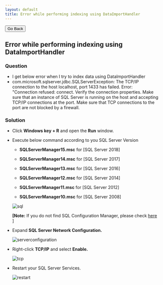 ```yaml
---
layout: default
title: Error while performing indexing using DataImportHandler
---
```

<div class="backtoprevpage">
  <button id="backButton">Go Back</button>
</div>
<div class="page-title">
  <h2>Error while performing indexing using DataImportHandler</h2>
</div>
<div class="sub-section">
  <div class="sub-title">
    <h3>
      <span>Question</span>
    </h3>
  </div>
  <div class="section-content">
    <ul class="subinfo-badges">
      <li>I get below error when I try to index data using DataImportHandler</li>
      <li>com.microsoft.sqlserver.jdbc.SQLServerException: The TCP/IP connection to the host localhost, port 1433 has failed. Error: "Connection refused: connect. Verify the connection properties. Make sure that an instance of SQL Server is running on the host and accepting TCP/IP connections at the port. Make sure that TCP connections to the port are not blocked by a firewall.</li>
    </ul>
  </div>
</div> 
<div class="sub-section">
  <div class="sub-title">
    <h3>
      <span>Solution</span>
    </h3>
  </div>
  <div class="section-content">
    <ul class="info-badges">
      <li>
        <p>Click <strong>Windows key + R</strong> and open the <strong>Run</strong> window.</p>
      </li>
      <li>
        <div class="subinfo-title">
          <p>Execute below command according to you SQL Server Version</p>
        </div>
        <div class="subinfo-content">
          <ul class="subinfo-badges">
            <li><p><strong>SQLServerManager15.msc</strong> for [SQL Server 2018]</p></li>
            <li><p><strong>SQLServerManager14.msc</strong> for [SQL Server 2017]</p></li>
            <li><p><strong>SQLServerManager13.msc</strong> for [SQL Server 2016]</p></li>
            <li><p><strong>SQLServerManager12.msc</strong> for [SQL Server 2014]</p></li>
            <li><p><strong>SQLServerManager11.msc</strong> for [SQL Server 2012]</p></li>
            <li><p><strong>SQLServerManager10.msc</strong> for [SQL Server 2008]</p></li>
          </ul>
          <div class="product-img">
            <img src="{{ site.baseurl }}/assets/images/sql.png" alt="sql" />
          </div>
          <p><strong>[Note:</strong> If you do not find SQL Configuration Manager,  please check <a href="https://stackoverflow.com/questions/9844771/sql-server-configuration-manager-cannot-be-found" target="_blank">here</a> ]</p>
        </div>
      </li>
      <li>
        <div class="subinfo-title">
          <p>Expand <strong>SQL Server Network Configuration.</strong></p>
        </div>
        <div class="subinfo-content">
          <div class="product-img">
            <img src="{{ site.baseurl }}/assets/images/serverconfiguration.png" alt="serverconfiguration" />
          </div>
        </div>
      </li>
      <li>
        <div class="subinfo-title">
          <p>Right-click <strong>TCP/IP</strong> and  select <strong>Enable.</strong></p>
        </div>
        <div class="subinfo-content">
          <div class="product-img">
            <img src="{{ site.baseurl }}/assets/images/tcp.png" alt="tcp" />
          </div>
        </div>
      </li>
      <li>
        <div class="subinfo-title">
          <p>Restart your SQL Server Services.</p>
        </div>
        <div class="subinfo-content">
          <div class="product-img">
            <img src="{{ site.baseurl }}/assets/images/restart.png" alt="restart" />
          </div>
        </div>
      </li>
    </ul>
  </div>
</div>  
